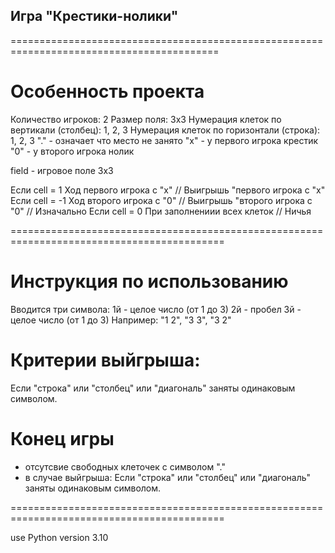 ## Игра "Крестики-нолики"


==========================================================================================


# Особенность проекта
Количество игроков: 2
Размер поля: 3x3
Нумерация клеток по вертикали (столбец): 1, 2, 3
Нумерация клеток по горизонтали (строка): 1, 2, 3
"." - означает что место не занято
"x" - у первого игрока крестик
"0" - у второго игрока нолик

field - игровое поле 3x3

Если cell = 1  Ход первого игрока с "x" // Выигрышь "первого игрока с "x"
Если cell = -1 Ход второго игрока с "0" // Выигрышь "второго игрока с "0" // Изначально
Если cell = 0  При заполнениии всех клеток // Ничья


===========================================================================================


# Инструкция по использованию
Вводится три символа:
1й - целое число (от 1 до 3)
2й - пробел
3й - целое число (от 1 до 3)
Например: "1 2", "3 3", "3 2"


# Критерии выйгрыша:
Если "строка" или "столбец" или "диагональ" заняты одинаковым символом.

# Конец игры
- отсутсвие свободных клеточек с символом "."
- в случае выйгрыша: Если "строка" или "столбец" или "диагональ" заняты одинаковым символом.


===========================================================================================

use Python version 3.10